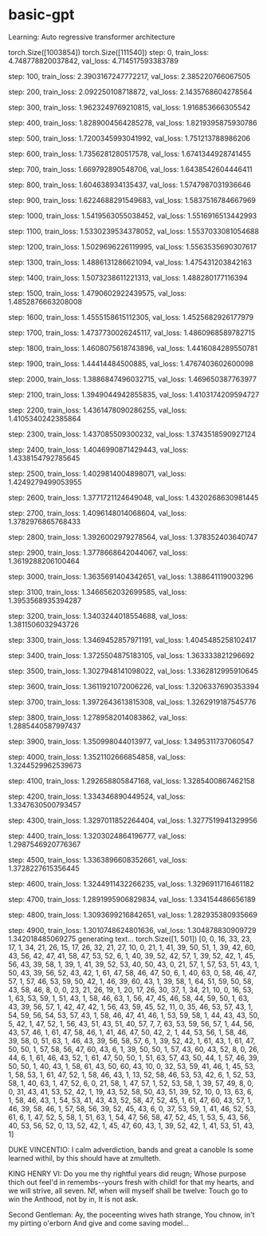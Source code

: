 # basic-gpt

Learning: Auto regressive transformer architecture 



torch.Size([1003854]) torch.Size([111540])
step: 0, train_loss: 4.748778820037842, val_loss: 4.714517593383789

step: 100, train_loss: 2.3903167247772217, val_loss: 2.385220766067505

step: 200, train_loss: 2.092250108718872, val_loss: 2.1435768604278564

step: 300, train_loss: 1.9623249769210815, val_loss: 1.916853666305542

step: 400, train_loss: 1.8289004564285278, val_loss: 1.8219395875930786

step: 500, train_loss: 1.7200345993041992, val_loss: 1.751213788986206

step: 600, train_loss: 1.7356281280517578, val_loss: 1.6741344928741455

step: 700, train_loss: 1.669792890548706, val_loss: 1.6438542604446411

step: 800, train_loss: 1.604638934135437, val_loss: 1.5747987031936646

step: 900, train_loss: 1.6224688291549683, val_loss: 1.5837516784667969

step: 1000, train_loss: 1.5419563055038452, val_loss: 1.5516916513442993


step: 1100, train_loss: 1.5330239534378052, val_loss: 1.5537033081054688

step: 1200, train_loss: 1.5029696226119995, val_loss: 1.5563535690307617

step: 1300, train_loss: 1.4886131286621094, val_loss: 1.475431203842163

step: 1400, train_loss: 1.5073238611221313, val_loss: 1.488280177116394

step: 1500, train_loss: 1.4790602922439575, val_loss: 1.4852876663208008

step: 1600, train_loss: 1.4555158615112305, val_loss: 1.4525682926177979

step: 1700, train_loss: 1.4737730026245117, val_loss: 1.4860968589782715

step: 1800, train_loss: 1.4608075618743896, val_loss: 1.4416084289550781

step: 1900, train_loss: 1.44414484500885, val_loss: 1.4767403602600098

step: 2000, train_loss: 1.3886847496032715, val_loss: 1.469650387763977

step: 2100, train_loss: 1.3949044942855835, val_loss: 1.4103174209594727


step: 2200, train_loss: 1.4361478090286255, val_loss: 1.4105340242385864

step: 2300, train_loss: 1.437085509300232, val_loss: 1.3743518590927124

step: 2400, train_loss: 1.4046990871429443, val_loss: 1.4338154792785645

step: 2500, train_loss: 1.4029814004898071, val_loss: 1.4249279499053955

step: 2600, train_loss: 1.3771721124649048, val_loss: 1.4320268630981445

step: 2700, train_loss: 1.4096148014068604, val_loss: 1.3782976865768433

step: 2800, train_loss: 1.3926002979278564, val_loss: 1.378352403640747

step: 2900, train_loss: 1.3778668642044067, val_loss: 1.3619288206100464

step: 3000, train_loss: 1.3635691404342651, val_loss: 1.388641119003296

step: 3100, train_loss: 1.3466562032699585, val_loss: 1.3953568935394287

step: 3200, train_loss: 1.3403244018554688, val_loss: 1.3811506032943726

step: 3300, train_loss: 1.3469452857971191, val_loss: 1.4045485258102417

step: 3400, train_loss: 1.3725504875183105, val_loss: 1.363333821296692

step: 3500, train_loss: 1.3027948141098022, val_loss: 1.3362812995910645

step: 3600, train_loss: 1.3611921072006226, val_loss: 1.3206337690353394

step: 3700, train_loss: 1.3972643613815308, val_loss: 1.3262919187545776

step: 3800, train_loss: 1.2789582014083862, val_loss: 1.2885440587997437

step: 3900, train_loss: 1.350998044013977, val_loss: 1.3495311737060547

step: 4000, train_loss: 1.3521102666854858, val_loss: 1.3244529962539673

step: 4100, train_loss: 1.292658805847168, val_loss: 1.3285400867462158

step: 4200, train_loss: 1.334346890449524, val_loss: 1.3347630500793457

step: 4300, train_loss: 1.3297011852264404, val_loss: 1.3277519941329956

step: 4400, train_loss: 1.3203024864196777, val_loss: 1.2987546920776367

step: 4500, train_loss: 1.3363896608352661, val_loss: 1.3728227615356445

step: 4600, train_loss: 1.3244911432266235, val_loss: 1.3296911716461182

step: 4700, train_loss: 1.2891995906829834, val_loss: 1.334154486656189

step: 4800, train_loss: 1.3093699216842651, val_loss: 1.282935380935669

step: 4900, train_loss: 1.3010748624801636, val_loss: 1.304878830909729
1.342018485069275
generating text...
torch.Size([1, 501])
[0, 0, 16, 33, 23, 17, 1, 34, 21, 26, 15, 17, 26, 32, 21, 27, 10, 0, 21, 1, 41, 39, 50, 51, 1, 39, 42, 60, 43, 56, 42, 47, 41, 58, 47, 53, 52, 6, 1, 40, 39, 52, 42, 57, 1, 39, 52, 42, 1, 45, 56, 43, 39, 58, 1, 39, 1, 41, 39, 52, 53, 40, 50, 43, 0, 21, 57, 1, 57, 53, 51, 43, 1, 50, 43, 39, 56, 52, 43, 42, 1, 61, 47, 58, 46, 47, 50, 6, 1, 40, 63, 0, 58, 46, 47, 57, 1, 57, 46, 53, 59, 50, 42, 1, 46, 39, 60, 43, 1, 39, 58, 1, 64, 51, 59, 50, 58, 43, 58, 46, 8, 0, 0, 23, 21, 26, 19, 1, 20, 17, 26, 30, 37, 1, 34, 21, 10, 0, 16, 53, 1, 63, 53, 59, 1, 51, 43, 1, 58, 46, 63, 1, 56, 47, 45, 46, 58, 44, 59, 50, 1, 63, 43, 39, 56, 57, 1, 42, 47, 42, 1, 56, 43, 59, 45, 52, 11, 0, 35, 46, 53, 57, 43, 1, 54, 59, 56, 54, 53, 57, 43, 1, 58, 46, 47, 41, 46, 1, 53, 59, 58, 1, 44, 43, 43, 50, 5, 42, 1, 47, 52, 1, 56, 43, 51, 43, 51, 40, 57, 7, 7, 63, 53, 59, 56, 57, 1, 44, 56, 43, 57, 46, 1, 61, 47, 58, 46, 1, 41, 46, 47, 50, 42, 2, 1, 44, 53, 56, 1, 58, 46, 39, 58, 0, 51, 63, 1, 46, 43, 39, 56, 58, 57, 6, 1, 39, 52, 42, 1, 61, 43, 1, 61, 47, 50, 50, 1, 57, 58, 56, 47, 60, 43, 6, 1, 39, 50, 50, 1, 57, 43, 60, 43, 52, 8, 0, 26, 44, 6, 1, 61, 46, 43, 52, 1, 61, 47, 50, 50, 1, 51, 63, 57, 43, 50, 44, 1, 57, 46, 39, 50, 50, 1, 40, 43, 1, 58, 61, 43, 50, 60, 43, 10, 0, 32, 53, 59, 41, 46, 1, 45, 53, 1, 58, 53, 1, 61, 47, 52, 1, 58, 46, 43, 1, 13, 52, 58, 46, 53, 53, 42, 6, 1, 52, 53, 58, 1, 40, 63, 1, 47, 52, 6, 0, 21, 58, 1, 47, 57, 1, 52, 53, 58, 1, 39, 57, 49, 8, 0, 0, 31, 43, 41, 53, 52, 42, 1, 19, 43, 52, 58, 50, 43, 51, 39, 52, 10, 0, 13, 63, 6, 1, 58, 46, 43, 1, 54, 53, 41, 43, 43, 52, 58, 47, 52, 45, 1, 61, 47, 60, 43, 57, 1, 46, 39, 58, 46, 1, 57, 58, 56, 39, 52, 45, 43, 6, 0, 37, 53, 59, 1, 41, 46, 52, 53, 61, 6, 1, 47, 52, 5, 58, 1, 51, 63, 1, 54, 47, 56, 58, 47, 52, 45, 1, 53, 5, 43, 56, 40, 53, 56, 52, 0, 13, 52, 42, 1, 45, 47, 60, 43, 1, 39, 52, 42, 1, 41, 53, 51, 43, 1]


DUKE VINCENTIO:
I calm adverdiction, bands and great a canoble
Is some learned withil, by
this should have at zmulteth.

KING HENRY VI:
Do you me thy rightful years did reugn;
Whose purpose thich out feel'd in remembs--yours fresh with child! for that
my hearts, and we will strive, all seven.
Nf, when will myself shall be twelve:
Touch go to win the Anthood, not by in,
It is not ask.

Second Gentleman:
Ay, the poceenting wives hath strange,
You chnow, in't my pirting o'erborn
And give and come 
saving model...
